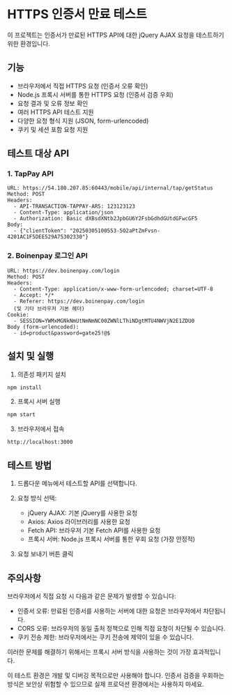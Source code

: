 # HTTPS 인증서 만료 테스트

이 프로젝트는 인증서가 만료된 HTTPS API에 대한 jQuery AJAX 요청을 테스트하기 위한 환경입니다.

## 기능

- 브라우저에서 직접 HTTPS 요청 (인증서 오류 확인)
- Node.js 프록시 서버를 통한 HTTPS 요청 (인증서 검증 우회)
- 요청 결과 및 오류 정보 확인
- 여러 HTTPS API 테스트 지원
- 다양한 요청 형식 지원 (JSON, form-urlencoded)
- 쿠키 및 세션 포함 요청 지원

## 테스트 대상 API

### 1. TapPay API

```
URL: https://54.180.207.85:60443/mobile/api/internal/tap/getStatus
Method: POST
Headers:
  - API-TRANSACTION-TAPPAY-ARS: 123123123
  - Content-Type: application/json
  - Authorization: Basic dXBsdXNtb2JpbGU6Y2FsbGdhdGUtdGFwcGF5
Body:
  - {"clientToken": "20250305100553-5O2aPtZmFvsn-4201AC1F5DEE529A75302330"}
```

### 2. Boinenpay 로그인 API

```
URL: https://dev.boinenpay.com/login
Method: POST
Headers:
  - Content-Type: application/x-www-form-urlencoded; charset=UTF-8
  - Accept: */*
  - Referer: https://dev.boinenpay.com/login
  (및 기타 브라우저 기본 헤더)
Cookie:
  - SESSION=YWMxMGNkNmUtNmNmNC00ZWNlLThiNDgtMTU4NWVjN2E1ZDU0
Body (form-urlencoded):
  - id=product&password=gate25!@$
```

## 설치 및 실행

1. 의존성 패키지 설치

```bash
npm install
```

2. 프록시 서버 실행

```bash
npm start
```

3. 브라우저에서 접속

```
http://localhost:3000
```

## 테스트 방법

1. 드롭다운 메뉴에서 테스트할 API를 선택합니다.

2. 요청 방식 선택:
   - jQuery AJAX: 기본 jQuery를 사용한 요청
   - Axios: Axios 라이브러리를 사용한 요청
   - Fetch API: 브라우저 기본 Fetch API를 사용한 요청
   - 프록시 서버: Node.js 프록시 서버를 통한 우회 요청 (가장 안정적)

3. 요청 보내기 버튼 클릭

## 주의사항

브라우저에서 직접 요청 시 다음과 같은 문제가 발생할 수 있습니다:
- 인증서 오류: 만료된 인증서를 사용하는 서버에 대한 요청은 브라우저에서 차단됩니다.
- CORS 오류: 브라우저의 동일 출처 정책으로 인해 직접 요청이 차단될 수 있습니다.
- 쿠키 전송 제한: 브라우저에서는 쿠키 전송에 제약이 있을 수 있습니다.

이러한 문제를 해결하기 위해서는 프록시 서버 방식을 사용하는 것이 가장 효과적입니다.

이 테스트 환경은 개발 및 디버깅 목적으로만 사용해야 합니다. 인증서 검증을 우회하는 방식은 보안상 위험할 수 있으므로 실제 프로덕션 환경에서는 사용하지 마세요.